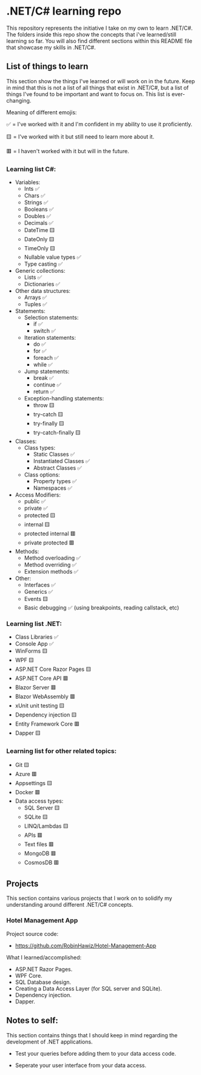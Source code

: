 # .NET/C# learning repo
This repository represents the initiative I take on my own to learn .NET/C#. The folders inside this repo show the concepts that i've learned/still learning so far. You will also find different sections within this README file that showcase my skills in .NET/C#.

## List of things to learn
This section show the things I've learned or will work on in the future. Keep in mind that this is not a list of all things that exist in .NET/C#, but a list of things I've found to be important and want to focus on. This list is ever-changing.

Meaning of different emojis: 

✅ = I've worked with it and I'm confident in my ability to use it proficiently.

🟨 = I've worked with it but still need to learn more about it.

🟥 = I haven't worked with it but will in the future.

### Learning list C#:
- Variables:
  - Ints ✅
  - Chars ✅
  - Strings ✅
  - Booleans ✅
  - Doubles ✅
  - Decimals ✅
  - DateTime 🟨
  - DateOnly 🟨
  - TimeOnly 🟨
  - Nullable value types ✅
  - Type casting ✅
- Generic collections:
  - Lists ✅
  - Dictionaries ✅
- Other data structures:
  - Arrays ✅
  - Tuples ✅
- Statements:
  - Selection statements:
    - if ✅
    - switch ✅
  - Iteration statements:
    - do ✅
    - for ✅
    - foreach ✅
    - while ✅
  - Jump statements:
    - break ✅
    - continue ✅
    - return ✅
  - Exception-handling statements:
    - throw 🟨
    - try-catch 🟨
    - try-finally 🟨
    - try-catch-finally 🟨
- Classes:
  - Class types:
    - Static Classes ✅
    - Instantiated Classes ✅
    - Abstract Classes ✅
  - Class options:
    - Property types ✅
    - Namespaces ✅
- Access Modifiers:
  - public ✅
  - private ✅
  - protected 🟨
  - internal 🟨
  - protected internal 🟥
  - private protected 🟥
- Methods:
  - Method overloading ✅
  - Method overriding ✅
  - Extension methods ✅
- Other:
  - Interfaces ✅
  - Generics ✅
  - Events 🟨
  - Basic debugging ✅ (using breakpoints, reading callstack, etc)

### Learning list .NET:
- Class Libraries ✅
- Console App ✅
- WinForms 🟨
- WPF 🟨
- ASP.NET Core Razor Pages 🟨
- ASP.NET Core API 🟥
- Blazor Server 🟥
- Blazor WebAssembly 🟥
- xUnit unit testing 🟨
- Dependency injection 🟨
- Entity Framework Core 🟥
- Dapper 🟨

### Learning list for other related topics:
- Git 🟨
- Azure 🟥
- Appsettings 🟨
- Docker 🟥
- Data access types:
  - SQL Server 🟨
  - SQLite 🟨
  - LINQ/Lambdas 🟨
  - APIs 🟥
  - Text files 🟥
  - MongoDB 🟥
  - CosmosDB 🟥

## Projects
This section contains various projects that I work on to solidify my understanding around different .NET/C# concepts.
### Hotel Management App
Project source code:
- https://github.com/RobinHawiz/Hotel-Management-App

What I learned/accomplished:
- ASP.NET Razor Pages.
- WPF Core.
- SQL Database design.
- Creating a Data Access Layer (for SQL server and SQLite).
- Dependency injection.
- Dapper.

## Notes to self:
This section contains things that I should keep in mind regarding the development of .NET applications.

- Test your queries before adding them to your data access code.

- Seperate your user interface from your data access.
